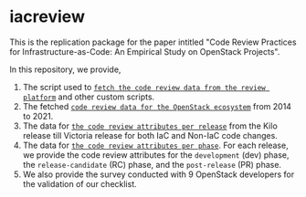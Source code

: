 # iacreview

This is the replication package for the paper intitled "Code Review Practices for Infrastructure-as-Code: An
Empirical Study on OpenStack Projects". 

In this repository, we provide,

1) The script used to [``fetch the code review data from the review platform``](https://github.com/stilab-ets/iacreview/blob/main/Scripts/Fetch_OpenStack_Code_Review_Data.ipynb) and other custom scripts.
2) The fetched [``code review data for the OpenStack ecosystem``](https://github.com/stilab-ets/iacreview/tree/main/OpenStack_Code_Review_Data) from 2014 to 2021.
3) The data for [``the code review attributes per release``](https://github.com/stilab-ets/iacreview/tree/main/Code_Review_Attributes_Data_Per_Release) from the Kilo release till Victoria release for both IaC and Non-IaC code changes. 
4) The data for [``the code review attributes per phase``](https://github.com/stilab-ets/iacreview/tree/main/Code_Review_Attributes_Data_Per_Phase). For each release, we provide the code review attributes for the ``development`` (dev) phase, the ``release-candidate`` (RC) phase, and the ``post-release`` (PR) phase.
5) We also provide the survey conducted with 9 OpenStack developers for the validation of our checklist.
